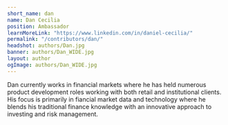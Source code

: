 ```yaml
---
short_name: dan
name: Dan Cecilia
position: Ambassador 
learnMoreLink: "https://www.linkedin.com/in/daniel-cecilia/"
permalink: "/contributors/dan/"
headshot: authors/Dan.jpg
banner: authors/Dan_WIDE.jpg
layout: author
ogImage: authors/Dan_WIDE.jpg
---
```

Dan currently works in financial markets where he has held numerous product development roles working with both retail and institutional clients. His focus is primarily in fiancial market data and technology where he blends his traditional finance knowledge with an innovative approach to investing and risk management.   
